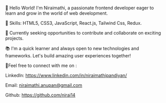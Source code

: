 👋 Hello World! I'm Niraimathi, a passionate frontend developer eager to learn and grow in the world of web development.

🌟 Skills: HTML5, CSS3, JavaScript, React.js, Tailwind Css, Redux.

💼 Currently seeking opportunities to contribute and collaborate on exciting projects.

📚 I'm a quick learner and always open to new technologies and frameworks. Let's build amazing user experiences together!

🔗Feel free to connect with me on :

LinkedIn: https://www.linkedin.com/in/niraimathipandiyan/

  Email: niraimathi.anupan@gmail.com

  Github: https://github.com/nirai14

